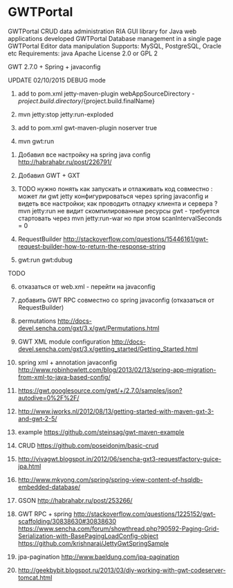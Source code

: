 # GWTPortal

GWTPortal CRUD data administration RIA GUI library for Java web applications developed
GWTPortal Database management in a single page
GWTPortal Editor data manipulation
Supports: MySQL, PostgreSQL, Oracle  etc
Requirements: java
Apache License 2.0 or GPL 2

GWT 2.7.0 + Spring + javaconfig

UPDATE 02/10/2015
DEBUG mode 

1) add to pom.xml jetty-maven-plugin webAppSourceDirectory - ${project.build.directory}/${project.build.finalName}

2) mvn jetty:stop jetty:run-exploded

3) add to pom.xml gwt-maven-plugin noserver true

4) mvn gwt:run 


1.  Добавил все настройку на spring java config
    http://habrahabr.ru/post/226791/

2.  Добавил GWT + GXT
    

3.  TODO  нужно понять как запускать и отлаживать код совместно :
    может ли gwt jetty  конфигурироваться через spring javaconfig и видеть все настройки;
    как проводить отладку клиента и сервера ?
    mvn jetty:run  не видит скомпилированные ресурсы gwt -  требуется стартовать через mvn jetty:run-war но при этом scanIntervalSeconds = 0


4.  RequestBuilder 
    http://stackoverflow.com/questions/15446161/gwt-request-builder-how-to-return-the-response-string

5.  gwt:run gwt:dubug 


TODO 

6. отказаться от web.xml - перейти на javaconfig
7. добавить GWT RPC совместно со spring javaconfig (отказаться от  RequestBuilder)


8. permutations http://docs-devel.sencha.com/gxt/3.x/gwt/Permutations.html

9. GWT XML module configuration http://docs-devel.sencha.com/gxt/3.x/getting_started/Getting_Started.html


10. spring xml + annotation javaconfig http://www.robinhowlett.com/blog/2013/02/13/spring-app-migration-from-xml-to-java-based-config/

11. https://gwt.googlesource.com/gwt/+/2.7.0/samples/json?autodive=0%2F%2F/

12. http://www.jworks.nl/2012/08/13/getting-started-with-maven-gxt-3-and-gwt-2-5/

13. example https://github.com/steinsag/gwt-maven-example

14. CRUD https://github.com/poseidonjm/basic-crud

15. http://vivagwt.blogspot.in/2012/06/sencha-gxt3-requestfactory-guice-jpa.html

16. http://www.mkyong.com/spring/spring-view-content-of-hsqldb-embedded-database/

17. GSON http://habrahabr.ru/post/253266/

18. GWT RPC + spring http://stackoverflow.com/questions/1225152/gwt-scaffolding/30838630#30838630
              https://www.sencha.com/forum/showthread.php?90592-Paging-Grid-Serialization-with-BasePagingLoadConfig-object
              https://github.com/krishnaraj/JettyGwtSpringSample

19. jpa-pagination http://www.baeldung.com/jpa-pagination


20. http://geekbybit.blogspot.ru/2013/03/diy-working-with-gwt-codeserver-tomcat.html